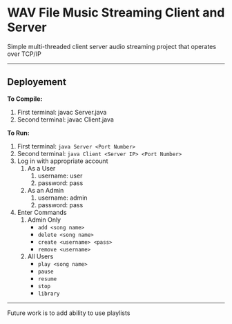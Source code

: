 # WAV File Music Streaming Client and Server

Simple multi-threaded client server audio streaming project that operates over TCP/IP

___

## Deployement

__To Compile:__
1. First terminal: javac Server.java
2. Second terminal: javac Client.java


__To Run:__
1. First terminal: `java Server <Port Number>`
2. Second terminal: `java Client <Server IP> <Port Number>`
3. Log in with appropriate account
   1. As a User
      1. username: user
      2. password: pass
   2. As an Admin
      1.  username: admin
      2.  password: pass
4.  Enter Commands
    1.  Admin Only
        - `add <song name>`
        - `delete <song name>`
        - `create <username> <pass>`
        - `remove <username>`
    2. All Users
       - `play <song name>`
       - `pause`
       - `resume`
       - `stop`
       - `library` 

___

Future work is to add ability to use playlists
